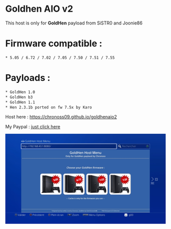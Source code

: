 # Goldhen AIO v2
This host is only for __GoldHen__ payload from SiSTR0 and Joonie86  

# Firmware compatible :  
    * 5.05 / 6.72 / 7.02 / 7.05 / 7.50 / 7.51 / 7.55

# Payloads : 
    * GoldHen 1.0
    * GoldHen b3
    * GoldHen 1.1
    * Hen 2.3.1b ported on fw 7.5x by Karo

Host here : https://chronoss09.github.io/goldhenaio2 

My Paypal : [just click here](https://www.paypal.com/paypalme/chronoss01)

![PHOTO](https://github.com/chronoss09/goldhenaio/blob/main/20210424003633.jpg)

